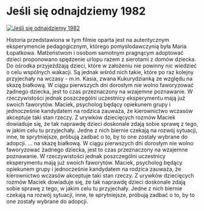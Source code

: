 Jeśli się odnajdziemy 1982 
=============
[![Jeśli się odnajdziemy 1982 ](http://vidos.pl/images/player.gif)](http://vidos.pl/jesli-sie-odnajdziemy-1982)

 Historia przedstawiona w tym filmie oparta jest na autentycznym eksperymencie pedagogicznym, którego pomysłodawczynią była Maria Łopatkowa. Małżeństwom i osobom samotnym pragnącym adoptować dzieci proponowano spędzenie urlopu razem z sierotami z domów dziecka. Do ośrodka przyjeżdżają dzieci, które w założeniu nie powinny nic wiedzieć o celu wspólnych wakacji. Są jednak wśród nich takie, które po raz kolejny przyjechały na wczasy - m.in. Kasia, zwana Kukurydzianką ze względu na skazę białkową. W ciągu pierwszych dni dorosłym nie wolno faworyzować żadnego dziecka, jest to czas przeznaczony na wzajemne poznawanie. W rzeczywistości jednak poszczególni uczestnicy eksperymentu mają już swoich faworytów. Maciek, psycholog będący opiekunem grupy i jednocześnie kandydatem na rodzica zauważa, że kierownictwo wczasów akceptuje taki stan rzeczy. Z urywków dziecięcych rozmów Maciek dowiaduje się, że tak naprawdę dzieci doskonale zdają sobie sprawę z tego, w jakim celu tu przyjechały. Jedne z nich biernie czekają na rozwój sytuacji, inne, te sprytniejsze, próbują zadbać o to, by to one zostały wybrane do adopcji.   ... na skazę białkową. W ciągu pierwszych dni dorosłym nie wolno faworyzować żadnego dziecka, jest to czas przeznaczony na wzajemne poznawanie. W rzeczywistości jednak poszczególni uczestnicy eksperymentu mają już swoich faworytów. Maciek, psycholog będący opiekunem grupy i jednocześnie kandydatem na rodzica zauważa, że kierownictwo wczasów akceptuje taki stan rzeczy. Z urywków dziecięcych rozmów Maciek dowiaduje się, że tak naprawdę dzieci doskonale zdają sobie sprawę z tego, w jakim celu tu przyjechały. Jedne z nich biernie czekają na rozwój sytuacji, inne, te sprytniejsze, próbują zadbać o to, by to one zostały wybrane do adopcji.
